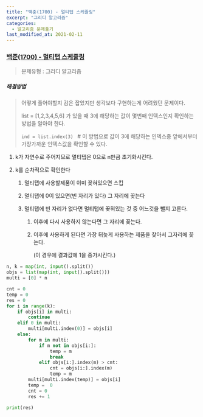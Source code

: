 ```yaml
---
title: "백준(1700) - 멀티탭 스케줄링"
excerpt: "그리디 알고리즘"
categories:
  - 알고리즘 문제풀기
last_modified_at: 2021-02-11
---
```


### [백준(1700) - 멀티탭 스케줄링](https://www.acmicpc.net/problem/1700)

> 문제유형 : 그리디 알고리즘

##### 해결방법 

> 어떻게 풀어야할지 감은 잡았지만 생각보다 구현하는게 어려웠던 문제이다.
>
> list = [1,2,3,4,5,6] 가 있을 때 3에 해당하는 값이 몇번째 인덱스인지 확인하는 방법을 알아야 한다.
>
> `ind = list.index(3) ` # 이 방법으로 값이 3에 해당하는 인덱스중 앞에서부터 가장가까운 인덱스값을 확인할 수 있다.

1. k가 자연수로 주어지므로 멀티탭은 0으로 n만큼 초기화시킨다.

2. k를 순차적으로 확인한다

   1. 멀티탭에 사용할제품이 이미 꽂혀있으면 스킵

   2. 멀티탭에 0이 있으면(빈 자리가 있다) 그 자리에 꽂는다

   3. 멀티탭에 빈 자리가 없다면 멀티탭에 꽂혀있는 것 중 어느것을 뺄지 고른다.

      1. 이후에 다시 사용하지 않는다면 그 자리에 꽂는다.

      2. 이후에 사용하게 된다면 가장 뒤늦게 사용하는 제품을 찾아서 그자리에 꽂는다.

         (이 경우에  결과값에 1을 증가시킨다.)

```python
n, k = map(int, input().split())
objs = list(map(int, input().split()))
multi = [0] * n

cnt = 0
temp = 0
res = 0
for i in range(k):
    if objs[i] in multi:
        continue
    elif 0 in multi:
        multi[multi.index(0)] = objs[i]
    else:
        for m in multi:
            if m not in objs[i:]:
                temp = m
                break
            elif objs[i:].index(m) > cnt:
                cnt = objs[i:].index(m)
                temp = m
        multi[multi.index(temp)] = objs[i]
        temp =  0
        cnt = 0
        res += 1

print(res)
```